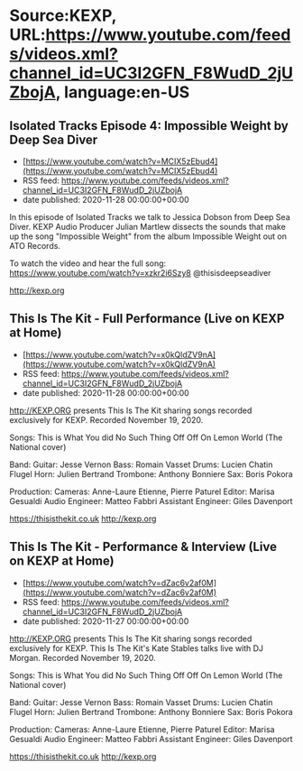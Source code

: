 # Source:KEXP, URL:https://www.youtube.com/feeds/videos.xml?channel_id=UC3I2GFN_F8WudD_2jUZbojA, language:en-US

## Isolated Tracks Episode 4: Impossible Weight by Deep Sea Diver
 - [https://www.youtube.com/watch?v=MCIX5zEbud4](https://www.youtube.com/watch?v=MCIX5zEbud4)
 - RSS feed: https://www.youtube.com/feeds/videos.xml?channel_id=UC3I2GFN_F8WudD_2jUZbojA
 - date published: 2020-11-28 00:00:00+00:00

In this episode of Isolated Tracks we talk to Jessica Dobson from Deep Sea Diver. KEXP Audio Producer Julian Martlew dissects the sounds that make up the song "Impossible Weight" from the album Impossible Weight out on ATO Records. 

To watch the video and hear the full song: https://www.youtube.com/watch?v=xzkr2i6Szy8
 @thisisdeepseadiver 

http://kexp.org

## This Is The Kit - Full Performance (Live on KEXP at Home)
 - [https://www.youtube.com/watch?v=x0kQldZV9nA](https://www.youtube.com/watch?v=x0kQldZV9nA)
 - RSS feed: https://www.youtube.com/feeds/videos.xml?channel_id=UC3I2GFN_F8WudD_2jUZbojA
 - date published: 2020-11-28 00:00:00+00:00

http://KEXP.ORG presents This Is The Kit sharing songs recorded exclusively for KEXP. Recorded November 19, 2020.

Songs:
This is What You did
No Such Thing
Off Off On
Lemon World (The National cover)

Band:
Guitar: Jesse Vernon
Bass: Romain Vasset
Drums: Lucien Chatin
Flugel Horn: Julien Bertrand
Trombone: Anthony Bonniere
Sax: Boris Pokora

Production:
Cameras: Anne-Laure Etienne, Pierre Paturel
Editor: Marisa Gesualdi
Audio Engineer: Matteo Fabbri
Assistant Engineer: Giles Davenport

https://thisisthekit.co.uk
http://kexp.org

## This Is The Kit - Performance & Interview (Live on KEXP at Home)
 - [https://www.youtube.com/watch?v=dZac6v2af0M](https://www.youtube.com/watch?v=dZac6v2af0M)
 - RSS feed: https://www.youtube.com/feeds/videos.xml?channel_id=UC3I2GFN_F8WudD_2jUZbojA
 - date published: 2020-11-27 00:00:00+00:00

http://KEXP.ORG presents This Is The Kit sharing songs recorded exclusively for KEXP.  This Is The Kit's Kate Stables talks live with DJ Morgan. Recorded November 19, 2020.

Songs:
This is What You did
No Such Thing
Off Off On
Lemon World (The National cover)

Band:
Guitar: Jesse Vernon
Bass: Romain Vasset
Drums: Lucien Chatin
Flugel Horn: Julien Bertrand
Trombone: Anthony Bonniere
Sax: Boris Pokora

Production:
Cameras: Anne-Laure Etienne, Pierre Paturel
Editor: Marisa Gesualdi
Audio Engineer: Matteo Fabbri
Assistant Engineer: Giles Davenport

https://thisisthekit.co.uk
http://kexp.org

